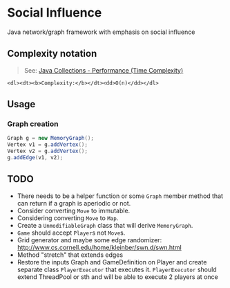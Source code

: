 # Social Influence

Java network/graph framework with emphasis on social influence

## Complexity notation

> See: [Java Collections - Performance (Time Complexity)](http://infotechgems.blogspot.com/2011/11/java-collections-performance-time.html)

```
<dl><dt><b>Complexity:</b></dt><dd>O(n)</dd></dl>
```

## Usage

### Graph creation

```java
Graph g = new MemoryGraph();
Vertex v1 = g.addVertex();
Vertex v2 = g.addVertex();
g.addEdge(v1, v2);
```

## TODO

- There needs to be a helper function or some `Graph` member method that can return if a graph is aperiodic or not.
- Consider converting `Move` to immutable.
- Considering converting `Move` to `Map`.
- Create a `UnmodifiableGraph` class that will derive `MemoryGraph`.
- `Game` should accept `Player`s not `Move`s.
- Grid generator and maybe some edge randomizer: http://www.cs.cornell.edu/home/kleinber/swn.d/swn.html
- Method "stretch" that extends edges
- Restore the inputs Graph and GameDefinition on Player and create separate class `PlayerExecutor` that executes it. `PlayerExecutor` should extend ThreadPool or sth and will be able to execute 2 players at once